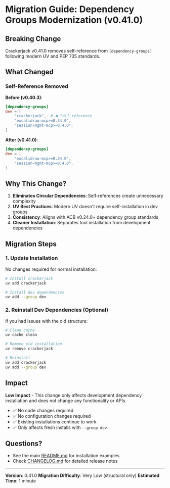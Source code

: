 # Migration Guide: Dependency Groups Modernization (v0.41.0)

## Breaking Change

Crackerjack v0.41.0 removes self-reference from `[dependency-groups]` following modern UV and PEP 735 standards.

## What Changed

### Self-Reference Removed

**Before (v0.40.3)**:
```toml
[dependency-groups]
dev = [
    "crackerjack",  # ❌ Self-reference
    "excalidraw-mcp>=0.34.0",
    "session-mgmt-mcp>=0.4.0",
]
```

**After (v0.41.0)**:
```toml
[dependency-groups]
dev = [
    "excalidraw-mcp>=0.34.0",
    "session-mgmt-mcp>=0.4.0",
]
```

## Why This Change?

1. **Eliminates Circular Dependencies**: Self-references create unnecessary complexity
2. **UV Best Practices**: Modern UV doesn't require self-installation in dev groups
3. **Consistency**: Aligns with ACB v0.24.0+ dependency group standards
4. **Cleaner Installation**: Separates tool installation from development dependencies

## Migration Steps

### 1. Update Installation

No changes required for normal installation:

```bash
# Install crackerjack
uv add crackerjack

# Install dev dependencies
uv add --group dev
```

### 2. Reinstall Dev Dependencies (Optional)

If you had issues with the old structure:

```bash
# Clean cache
uv cache clean

# Remove old installation
uv remove crackerjack

# Reinstall
uv add crackerjack
uv add --group dev
```

## Impact

**Low Impact** - This change only affects development dependency installation and does not change any functionality or APIs.

- ✅ No code changes required
- ✅ No configuration changes required
- ✅ Existing installations continue to work
- ✅ Only affects fresh installs with `--group dev`

## Questions?

- See the main [README.md](README.md) for installation examples
- Check [CHANGELOG.md](CHANGELOG.md) for detailed release notes

---

**Version**: 0.41.0
**Migration Difficulty**: Very Low (structural only)
**Estimated Time**: 1 minute
